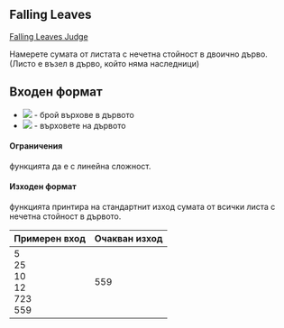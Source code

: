 ## Falling Leaves
[Falling Leaves Judge](https://www.hackerrank.com/contests/test4-sda-/challenges/challenge-1692)

Намерете сумата от листата с нечетна стойност в двоично дърво. (Листо е възел в дърво, който няма наследници)

## Входен формат

- <img src="https://latex.codecogs.com/svg.latex?\Large&space;N"> - брой върхове в дървото
- <img src="https://latex.codecogs.com/svg.latex?\Large&space;Node_1,Node_2,...,Node_N"> - върховете на дървото

#### Ограничения

функцията да е с линейна сложност.

#### Изходен формат

функцията принтира на стандартнит изход сумата от всички листа с нечетна стойност в дървото.

Примерен вход|Очакван изход
-|-
5<br>25<br>10<br>12<br>723<br>559|559
